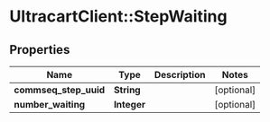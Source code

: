 # UltracartClient::StepWaiting

## Properties
Name | Type | Description | Notes
------------ | ------------- | ------------- | -------------
**commseq_step_uuid** | **String** |  | [optional] 
**number_waiting** | **Integer** |  | [optional] 


